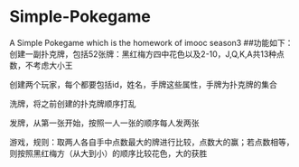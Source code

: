 # Simple-Pokegame
A Simple Pokegame which is the homework of imooc season3
##功能如下：
创建一副扑克牌，包括52张牌：黑红梅方四中花色以及2-10，J,Q,K,A共13种点数，不考虑大小王
<p>创建两个玩家，每个都要包括id，姓名，手牌这些属性，手牌为扑克牌的集合
<p>洗牌，将之前创建的扑克牌顺序打乱
<p>发牌，从第一张开始，按照一人一张的顺序每人发两张
<p>游戏，规则：取两人各自手中点数最大的牌进行比较，点数大的赢；若点数相等，则按照黑红梅方（从大到小）的顺序比较花色，大的获胜
